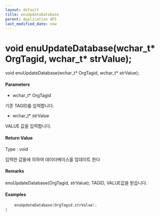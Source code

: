```yaml
---
layout: default
title: enuUpdateDatabase
parent: Application API
last_modified_date: now
---
```

# void enuUpdateDatabase(wchar_t* OrgTagid, wchar_t* strValue);

void enuUpdateDatabase(wchar_t* OrgTagid, wchar_t* strValue);


#### Parameters

* wchar_t* OrgTagid

기존 TAGID를 입력합니다.

* wchar_t* strValue

VALUE 값을 입력합니다.


#### Return Value

Type : void

입력한 값들에 의하여 데이터베이스를 업데이트 한다

#### Remarks

enuUpdateDatabase(OrgTagid, strValue);
TAGID, VALUE값을 받습니다. 

#### Examples

```cpp
	enuUpdateDatabase(OrgTagid,strValue);
}
```



